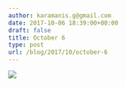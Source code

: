 ```yaml
---
author: karamanis.g@gmail.com
date: 2017-10-06 18:39:00+00:00
draft: false
title: October 6
type: post
url: /blog/2017/10/october-6
---
```




  
   ![](https://images.squarespace-cdn.com/content/v1/4f3f61bae4b063b909445965/1507300664296-POLXZ5EB331NA7U42XQX/ke17ZwdGBToddI8pDm48kNiEM88mrzHRsd1mQ3bxVct7gQa3H78H3Y0txjaiv_0fDoOvxcdMmMKkDsyUqMSsMWxHk725yiiHCCLfrh8O1z4YTzHvnKhyp6Da-NYroOW3ZGjoBKy3azqku80C789l0s0XaMNjCqAzRibjnE_wBlkZ2axuMlPfqFLWy-3Tjp4nKScCHg1XF4aLsQJlo6oYbA/IMG_2400.jpg?format=original)

  


